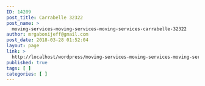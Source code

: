 ```yaml
---
ID: 14209
post_title: Carrabelle 32322
post_name: >
  moving-services-moving-services-moving-services-carrabelle-32322
author: mrgabonijeff@gmail.com
post_date: 2018-03-28 01:52:04
layout: page
link: >
  http://localhost/wordpress/moving-services-moving-services-moving-services-carrabelle-32322/
published: true
tags: [ ]
categories: [ ]
---
```

